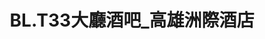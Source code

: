 ---
title: "BL.T33大廳酒吧_高雄洲際酒店"
description: "BL.T33大廳酒吧_高雄洲際酒店"
layout: shop
keywords:
  - 美食競賽
  - 台灣美食
  - 美食精選
datePublished: "2025-06-30"
dateModified: "2025-07-04"
city: "高雄市"
district: "前鎮區"
address: "高雄市前鎮區新光路33號1F"
phone: "073390303"
geo: "22.611289731182794, 120.30352411097323"
google_map: "https://maps.app.goo.gl/jHxeDSUQRiK9EQWh8"
footinder: "https://footinder.com.tw/%E9%AB%98%E9%9B%84%E5%B8%82%E5%89%8D%E9%8E%AE%E5%8D%80/100833/"
official: "https://ickaohsiung.com/restaurant/blt33/"
award:
  - name: "500盤"
    year: "2024"
    entries:
      - dishes:
          - "BL.T33 起士堡"

---
